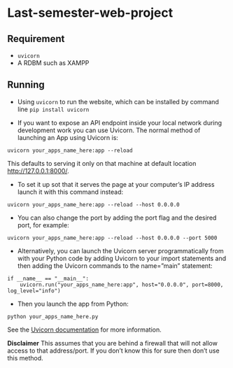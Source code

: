 # Last-semester-web-project

## Requirement
- `uvicorn`
- A RDBM such as XAMPP

## Running
- Using `uvicorn` to run the website, which can be installed by command line `pip install uvicorn`

- If you want to expose an API endpoint inside your local network during development work you can use Uvicorn. The normal method of launching an App using Uvicorn is:
```
uvicorn your_apps_name_here:app --reload
```
This defaults to serving it only on that machine at default location http://127.0.0.1:8000/. 

- To set it up sot that it serves the page at your computer’s IP address launch it with this command instead:
```
uvicorn your_apps_name_here:app --reload --host 0.0.0.0
```

- You can also change the port by adding the port flag and the desired port, for example:
```
uvicorn your_apps_name_here:app --reload --host 0.0.0.0 --port 5000
```

- Alternatively, you can launch the Uvicorn server programmatically from with your Python code by adding Uvicorn to your import statements and then adding the Uvicorn commands to the name=”main” statement:
```
if __name__ == "__main__":
    uvicorn.run("your_apps_name_here:app", host="0.0.0.0", port=8000, log_level="info")
```

- Then you launch the app from Python:    
```
python your_apps_name_here.py
```

See the [Uvicorn documentation](https://www.uvicorn.org/settings/) for more information.


**Disclaimer** This assumes that you are behind a firewall that will not allow access to that address/port. If you don’t know this for sure then don’t use this method.